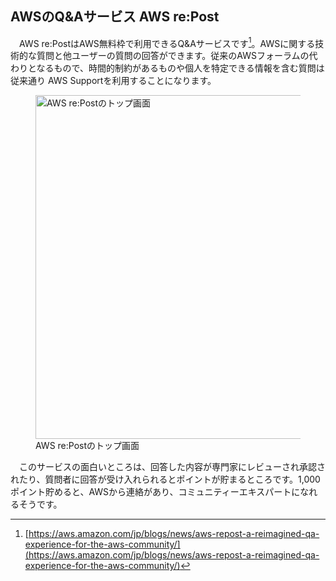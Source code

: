 ## AWSのQ&Aサービス AWS re:Post
　AWS re:PostはAWS無料枠で利用できるQ&Aサービスです[^aws_re_poset]。AWSに関する技術的な質問と他ユーザーの質問の回答ができます。従来のAWSフォーラムの代わりとなるもので、時間的制約があるものや個人を特定できる情報を含む質問は従来通り AWS Supportを利用することになります。

<figure>
  <img src='/images/web_changelog_2021/aws-repost/1.png' width='550' alt='AWS re:Postのトップ画面' />
  <figcaption>AWS re:Postのトップ画面</figcaption>
</figure>

　このサービスの面白いところは、回答した内容が専門家にレビューされ承認されたり、質問者に回答が受け入れられるとポイントが貯まるところです。1,000ポイント貯めると、AWSから連絡があり、コミュニティーエキスパートになれるそうです。

[^aws_re_poset]: [https://aws.amazon.com/jp/blogs/news/aws-repost-a-reimagined-qa-experience-for-the-aws-community/](https://aws.amazon.com/jp/blogs/news/aws-repost-a-reimagined-qa-experience-for-the-aws-community/)
